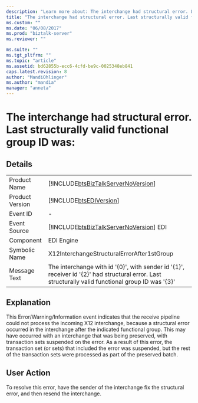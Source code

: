 ```yaml
---
description: "Learn more about: The interchange had structural error. Last structurally valid functional group ID was:"
title: "The interchange had structural error. Last structurally valid functional group ID was: | Microsoft Docs"
ms.custom: ""
ms.date: "06/08/2017"
ms.prod: "biztalk-server"
ms.reviewer: ""

ms.suite: ""
ms.tgt_pltfrm: ""
ms.topic: "article"
ms.assetid: bd62855b-ecc6-4cfd-be9c-0025348eb841
caps.latest.revision: 8
author: "MandiOhlinger"
ms.author: "mandia"
manager: "anneta"
---
```

# The interchange had structural error. Last structurally valid functional group ID was:
## Details  
  
|                 |                                                                                                                                                    |
|-----------------|----------------------------------------------------------------------------------------------------------------------------------------------------|
|  Product Name   |                                 [!INCLUDE[btsBizTalkServerNoVersion](../includes/btsbiztalkservernoversion-md.md)]                                 |
| Product Version |                                             [!INCLUDE[btsEDIVersion](../includes/btsediversion-md.md)]                                             |
|    Event ID     |                                                                         -                                                                          |
|  Event Source   |                               [!INCLUDE[btsBizTalkServerNoVersion](../includes/btsbiztalkservernoversion-md.md)] EDI                               |
|    Component    |                                                                     EDI Engine                                                                     |
|  Symbolic Name  |                                                     X12InterchangeStructuralErrorAfter1stGroup                                                     |
|  Message Text   | The interchange with id '{0}', with sender id '{1}', receiver id '{2}' had structural error. Last structurally valid functional group ID was '{3}' |
  
## Explanation  
 This Error/Warning/Information event indicates that the receive pipeline could not process the incoming X12 interchange, because a structural error occurred in the interchange after the indicated functional group. This may have occurred with an interchange that was being preserved, with transaction sets suspended on the error. As a result of this error, the transaction set (or sets) that included the error was suspended, but the rest of the transaction sets were processed as part of the preserved batch.  
  
## User Action  
 To resolve this error, have the sender of the interchange fix the structural error, and then resend the interchange.
